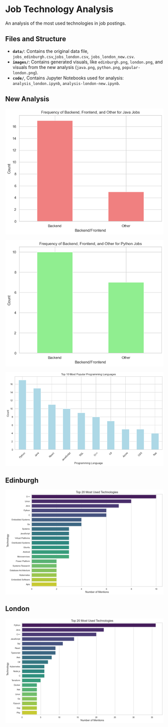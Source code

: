 # Job Technology Analysis

An analysis of the most used technologies in job postings.

## Files and Structure

- **`data/`**: Contains the original data file, `jobs_edinburgh.csv`,`jobs_london.csv`, `jobs_london_new.csv`.
- **`images/`**: Contains generated visuals, like `edinburgh.png`, `london.png`, and visuals from the new analysis (`java.png`, `python.png`, `popular-london.png`).
- **`code/`**, Contains Jupyter Notebooks used for analysis: `analysis_london.ipynb`, `analysis-london-new.ipynb`.

## New Analysis

![Java Jobs](images/analysis-london-new/java.png)

![Python Jobs](images/analysis-london-new/python.png)

![Python Jobs](images/analysis-london-new/popular-london.png)

## Edinburgh
![Top 20 Edinburgh](images/edinburgh.png)

## London 
![Top 20 London](images/london.png)

